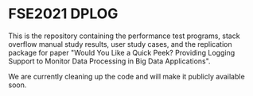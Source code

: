 # FSE2021 DPLOG

This is the repository containing the performance test programs, stack overflow manual study results, user study cases, and the replication package for paper "Would You Like a Quick Peek? Providing Logging Support to Monitor Data Processing in Big Data Applications".

We are currently cleaning up the code and will make it publicly available soon.

